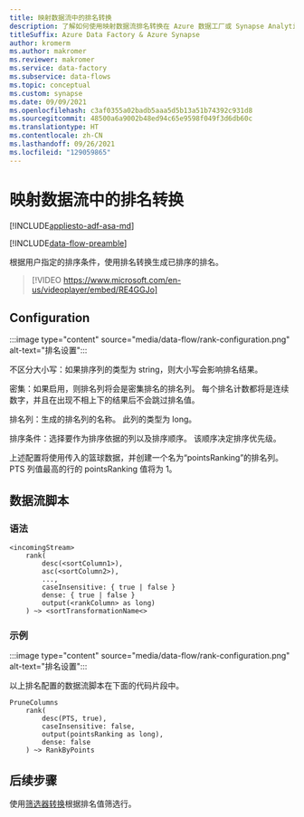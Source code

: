```yaml
---
title: 映射数据流中的排名转换
description: 了解如何使用映射数据流排名转换在 Azure 数据工厂或 Synapse Analytics 管道中生成排名列。
titleSuffix: Azure Data Factory & Azure Synapse
author: kromerm
ms.author: makromer
ms.reviewer: makromer
ms.service: data-factory
ms.subservice: data-flows
ms.topic: conceptual
ms.custom: synapse
ms.date: 09/09/2021
ms.openlocfilehash: c3af0355a02badb5aaa5d5b13a51b74392c931d8
ms.sourcegitcommit: 48500a6a9002b48ed94c65e9598f049f3d6db60c
ms.translationtype: HT
ms.contentlocale: zh-CN
ms.lasthandoff: 09/26/2021
ms.locfileid: "129059865"
---
```

# <a name="rank-transformation-in-mapping-data-flow"></a>映射数据流中的排名转换 

[!INCLUDE[appliesto-adf-asa-md](includes/appliesto-adf-asa-md.md)]

[!INCLUDE[data-flow-preamble](includes/data-flow-preamble.md)]

根据用户指定的排序条件，使用排名转换生成已排序的排名。 

> [!VIDEO https://www.microsoft.com/en-us/videoplayer/embed/RE4GGJo]

## <a name="configuration"></a>Configuration

:::image type="content" source="media/data-flow/rank-configuration.png" alt-text="排名设置":::

不区分大小写：如果排序列的类型为 string，则大小写会影响排名结果。 

密集：如果启用，则排名列将会是密集排名的排名列。 每个排名计数都将是连续数字，并且在出现不相上下的结果后不会跳过排名值。

排名列：生成的排名列的名称。 此列的类型为 long。

排序条件：选择要作为排序依据的列以及排序顺序。 该顺序决定排序优先级。

上述配置将使用传入的篮球数据，并创建一个名为“pointsRanking”的排名列。 PTS 列值最高的行的 pointsRanking 值将为 1。

## <a name="data-flow-script"></a>数据流脚本

### <a name="syntax"></a>语法

```
<incomingStream>
    rank(
        desc(<sortColumn1>),
        asc(<sortColumn2>),
        ...,
        caseInsensitive: { true | false }
        dense: { true | false }
        output(<rankColumn> as long)
    ) ~> <sortTransformationName<>
```

### <a name="example"></a>示例

:::image type="content" source="media/data-flow/rank-configuration.png" alt-text="排名设置":::

以上排名配置的数据流脚本在下面的代码片段中。

```
PruneColumns
    rank(
        desc(PTS, true),
        caseInsensitive: false,
        output(pointsRanking as long),
        dense: false
    ) ~> RankByPoints
```

## <a name="next-steps"></a>后续步骤

使用[筛选器转换](data-flow-filter.md)根据排名值筛选行。
